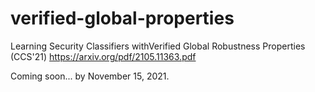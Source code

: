 # verified-global-properties
Learning Security Classifiers withVerified Global Robustness Properties (CCS'21) https://arxiv.org/pdf/2105.11363.pdf

Coming soon... by November 15, 2021.
